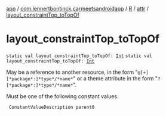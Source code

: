 [app](../../../index.md) / [com.lennertbontinck.carmeetsandroidapp](../../index.md) / [R](../index.md) / [attr](index.md) / [layout_constraintTop_toTopOf](./layout_constraint-top_to-top-of.md)

# layout_constraintTop_toTopOf

`static val layout_constraintTop_toTopOf: `[`Int`](https://kotlinlang.org/api/latest/jvm/stdlib/kotlin/-int/index.html)
`static val layout_constraintTop_toTopOf: `[`Int`](https://kotlinlang.org/api/latest/jvm/stdlib/kotlin/-int/index.html)

May be a reference to another resource, in the form "`@[+][*package*:]*type*/*name*`" or a theme attribute in the form "`?[*package*:]*type*/*name*`".

Must be one of the following constant values.

     ConstantValueDescription parent0

